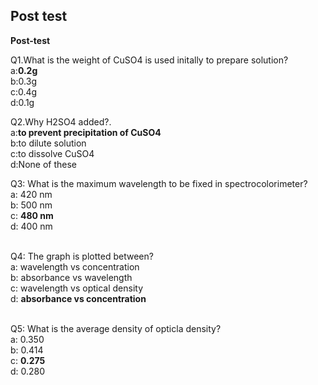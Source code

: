 ## Post test
<p><b>Post-test</b></p>
<p>Q1.What is the weight of CuSO4 is used initally to prepare solution?<br>
a:<b>0.2g</b><br>
b:0.3g<br>
c:0.4g<br>
d:0.1g<br></p>
<p>Q2.Why H2SO4 added?.<br>
a:<b>to prevent precipitation of CuSO4</b><br>
b:to dilute solution<br>
c:to dissolve CuSO4<br>
d:None of these<br></p>

<p>Q3: What is the maximum wavelength to be fixed in spectrocolorimeter?  <br>		
		    a:  420 nm<br>                  
        b:  500 nm<br>                  
        c:  <b>480 nm</b><br>                  
        d:  400 nm<br><br> </p>
		
<p>Q4: The graph is plotted between?<br>  
        a:  wavelength vs concentration<br>                  
        b:  absorbance vs wavelength<br>                  
        c:  wavelength vs optical density<br>                  
        d: <b>absorbance vs concentration</b><br><br></p>	

<p>Q5: What is the average density of opticla density?<br>
        a:  0.350<br>                  
        b:  0.414<br>                  
        c:  <b>0.275</b><br>                  
        d:  0.280<br><br> </p>
